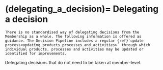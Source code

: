 (delegating_a_decision)=
Delegating a decision
=====================

``` {warning}
There is no standardised way of delegating decisions from the Membership as a whole. The following information is offered as guidance. The Decision Pipeline includes a regular {ref}`update process<updating_products_processes_and_activities>` through which individual products, processes and activities may be updated or identified for improvements.
```

Delegating decisions that do not need to be taken at member-level.